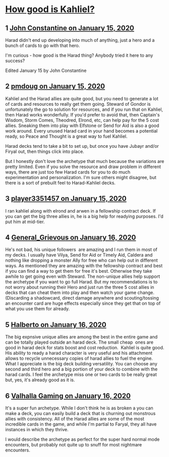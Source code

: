 # [How good is Kahliel?](https://community.fantasyflightgames.com/topic/304561-how-good-is-kahliel/)

## 1 [John Constantine on January 15, 2020](https://community.fantasyflightgames.com/topic/304561-how-good-is-kahliel/?do=findComment&comment=3872250)

Harad didn't end up developing into much of anything, just a hero and a bunch of cards to go with that hero. 

I'm curious - how good is the Harad thing? Anybody tried it here to any success?

Edited January 15 by John Constantine

## 2 [pmdoug on January 15, 2020](https://community.fantasyflightgames.com/topic/304561-how-good-is-kahliel/?do=findComment&comment=3872292)

Kahliel and the Harad allies are quite good, but you need to generate a lot of cards and resources to really get them going. Steward of Gondor is unfortunately the go to solution for resources, and if you run that on Kahliel, then Harad works wonderfully. If you'd prefer to avoid that, then Captain's Wisdom, Storm Comes, Theodred, Elrond, etc, can help pay for the 5 cost allies. Sneaking them into play with Elfstone or Send for Aid is also a good work around. Every unused Harad card in your hand becomes a potential ready, so Peace and Thought is a great way to fuel Kahliel. 

Harad decks tend to take a bit to set up, but once you have Jubayr and/or Firyal out, then things click into place. 

But I honestly don't love the archetype that much because the variations are pretty limited. Even if you solve the resource and draw problem in different ways, there are just too few Harad cards for you to do much experimentation and personalization. I'm sure others might disagree, but there is a sort of prebuilt feel to Harad-Kahliel decks. 

## 3 [player3351457 on January 15, 2020](https://community.fantasyflightgames.com/topic/304561-how-good-is-kahliel/?do=findComment&comment=3872294)

I ran kahliel along with elrond and arwen in a fellowship contract deck. If you can get the big three allies in, he is a big help for readying purposes. I'd put him at mid-tier.

## 4 [General_Grievous on January 16, 2020](https://community.fantasyflightgames.com/topic/304561-how-good-is-kahliel/?do=findComment&comment=3872441)

He's not bad, his unique followers  are amazing and I run them in most of my decks. I usually have Vilya, Send for Aid or Timely Aid, Caldera and nothing like dropping a monster Ally for free who can help out in different ways. As mentioned they are amazing with the fellowship contract and best if you can find a way to get them for free it's best. Otherwise they take awhile to get going even with Steward. The non-unique allies help support the archetype if you want to go full Harad. But my recommendations is to not worry about running their Hero and just run the three 5 cost allies in decks that can cheat them into play and then watch your game change. (Discarding a shadowcard, direct damage anywhere and scouting/tossing an encounter card are huge effects especially since they get that on top of what you use them for already.

## 5 [Halberto on January 16, 2020](https://community.fantasyflightgames.com/topic/304561-how-good-is-kahliel/?do=findComment&comment=3872583)

The big expnsive unique allies are among the best in the entire game and can be totally played outside an harad deck. The small cheap  ones are good in harad deck for stats boost and cost reduction.  Kahliel is quite good. His ability to ready a harad character is very useful and his attachment allows to recycle unnecessary copies of harad allies to fuel the engine.  What I appreciate is the big deck building versatility. You can choose any second and third hero and a big portion of your deck to combine with the harad cards. I feel the archetype miss one or two cards to be really great but, yes, it's already good as it is.

## 6 [Valhalla Gaming on January 16, 2020](https://community.fantasyflightgames.com/topic/304561-how-good-is-kahliel/?do=findComment&comment=3872591)

It's a super fun archetype. While I don't think he is as broken a you can make a deck, you can easily build a deck that is churning out monstrous allies with consistency. All of the Harad allies are some of the most incredible cards in the game, and while I'm partial to Faryal, they all have instances in which they thrive. 

I would describe the archetype as perfect for the super hard normal mode encounters, but probably not quite up to snuff for most nightmare encounters. 

